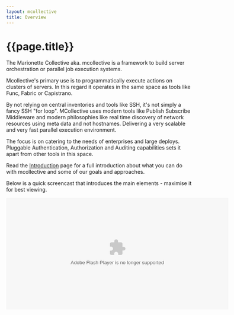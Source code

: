 ```yaml
---
layout: mcollective
title: Overview
---
```

[Introduction]: /introduction/

# {{page.title}}

The Marionette Collective aka. mcollective is a framework to build server orchestration 
or parallel job execution systems.

Mcollective's primary use is to programmatically execute actions on clusters of servers. 
In this regard it operates in the same space as tools like Func, Fabric or Capistrano.

By not relying on central inventories and tools like SSH, it's not simply a fancy SSH 
"for loop". MCollective uses modern tools like Publish Subscribe Middleware and modern 
philosophies like real time discovery of network resources using meta data and not 
hostnames. Delivering a very scalable and very fast parallel execution 
environment.

The focus is on catering to the needs of enterprises and large deploys.  Pluggable Authentication, 
Authorization and Auditing capabilities sets it apart from other tools in this space.

Read the [Introduction][] page for a full 
introduction about what you can do with mcollective and some of our goals and approaches.

Below is a quick screencast that introduces the main elements - maximise it for best viewing.

<embed src="http://blip.tv/play/hfMOgenPYQA" type="application/x-shockwave-flash" width="600" height="301" 
allowscriptaccess="always" allowfullscreen="true"></embed>
